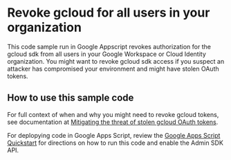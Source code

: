 # Revoke gcloud for all users in your organization

This code sample run in Google Appscript revokes authorization for the gcloud sdk from all users in your Google Workspace or Cloud Identity organization. You might want to revoke gcloud sdk access if you suspect an attacker has compromised your environment and might have stolen OAuth tokens.

## How to use this sample code

For full context of when and why you might need to revoke gcloud tokens, see documentation at [Mitigating the threat of stolen gcloud OAuth tokens](cloud.google.com/architecture/stolen-gcloud-tokens).

For deplopying code in Google Apps Script, review the [Google Apps Script Quickstart](https://developers.google.com/admin-sdk/directory/v1/quickstart/apps-script) for directions on how to run this code and enable the Admin SDK API.